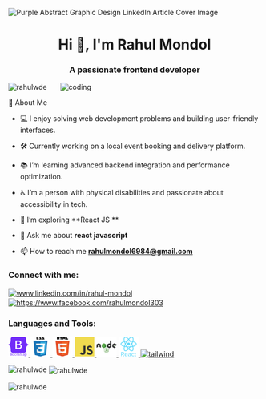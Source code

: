 
![Purple Abstract Graphic Design LinkedIn Article Cover Image](https://i.ibb.co/TMC6W1vj/Purple-Abstract-Graphic-Design-Linked-In-Article-Cover-Image-1.png)

<h1 align="center">Hi 👋, I'm Rahul Mondol</h1>
<h3 align="center">A passionate frontend developer</h3>
<img align="right" alt="coding" width="400" src="https://miro.medium.com/v2/resize:fit:1400/1*gReLR6hZjwyBxHmfLN1AVw.gif">

<p align="left"> <img src="https://komarev.com/ghpvc/?username=rahulwde&label=Profile%20views&color=0e75b6&style=flat" alt="rahulwde" /> </p>
📌 About Me

- 💻 I enjoy solving web development problems and building user-friendly interfaces.
- 🛠️ Currently working on a local event booking and delivery platform.
- 📚 I’m learning advanced backend integration and performance optimization.
- ♿ I’m a person with physical disabilities and passionate about accessibility in tech.


- 🌱 I’m exploring  **React JS **

- 💬 Ask me about **react javascript**

- 📫 How to reach me **rahulmondol6984@gmail.com**

<h3 align="left">Connect with me:</h3>
<p align="left">
<a href="https://linkedin.com/in/www.linkedin.com/in/rahul-mondol" target="blank"><img align="center" src="https://raw.githubusercontent.com/rahuldkjain/github-profile-readme-generator/master/src/images/icons/Social/linked-in-alt.svg" alt="www.linkedin.com/in/rahul-mondol" height="30" width="40" /></a>
<a href="https://fb.com/https://www.facebook.com/rahulmondol303" target="blank"><img align="center" src="https://raw.githubusercontent.com/rahuldkjain/github-profile-readme-generator/master/src/images/icons/Social/facebook.svg" alt="https://www.facebook.com/rahulmondol303" height="30" width="40" /></a>
</p>

<h3 align="left">Languages and Tools:</h3>
<p align="left"> <a href="https://getbootstrap.com" target="_blank" rel="noreferrer"> <img src="https://raw.githubusercontent.com/devicons/devicon/master/icons/bootstrap/bootstrap-plain-wordmark.svg" alt="bootstrap" width="40" height="40"/> </a> <a href="https://www.w3schools.com/css/" target="_blank" rel="noreferrer"> <img src="https://raw.githubusercontent.com/devicons/devicon/master/icons/css3/css3-original-wordmark.svg" alt="css3" width="40" height="40"/> </a> <a href="https://www.w3.org/html/" target="_blank" rel="noreferrer"> <img src="https://raw.githubusercontent.com/devicons/devicon/master/icons/html5/html5-original-wordmark.svg" alt="html5" width="40" height="40"/> </a> <a href="https://developer.mozilla.org/en-US/docs/Web/JavaScript" target="_blank" rel="noreferrer"> <img src="https://raw.githubusercontent.com/devicons/devicon/master/icons/javascript/javascript-original.svg" alt="javascript" width="40" height="40"/> </a> <a href="https://nodejs.org" target="_blank" rel="noreferrer"> <img src="https://raw.githubusercontent.com/devicons/devicon/master/icons/nodejs/nodejs-original-wordmark.svg" alt="nodejs" width="40" height="40"/> </a> <a href="https://reactjs.org/" target="_blank" rel="noreferrer"> <img src="https://raw.githubusercontent.com/devicons/devicon/master/icons/react/react-original-wordmark.svg" alt="react" width="40" height="40"/> </a> <a href="https://tailwindcss.com/" target="_blank" rel="noreferrer"> <img src="https://www.vectorlogo.zone/logos/tailwindcss/tailwindcss-icon.svg" alt="tailwind" width="40" height="40"/> </a> </p>

<p><img align="left" src="https://github-readme-stats.vercel.app/api/top-langs?username=rahulwde&show_icons=true&locale=en&layout=compact" alt="rahulwde" /></p>

<p>&nbsp;<img align="center" src="https://github-readme-stats.vercel.app/api?username=rahulwde&show_icons=true&locale=en" alt="rahulwde" /></p>

<p><img align="center" src="https://github-readme-streak-stats.herokuapp.com/?user=rahulwde&" alt="rahulwde" /></p>
